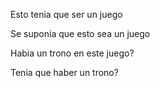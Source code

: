 Esto tenia que ser un juego

Se suponia que esto sea un juego

Habia un trono en este juego?

Tenia que haber un trono?